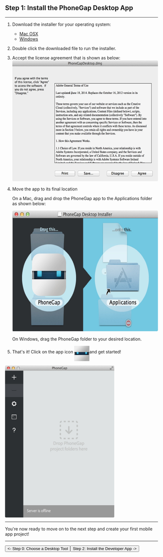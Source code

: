 <link href="../css/styles.css" rel="stylesheet">
<link href="../css/bootstrap.css" rel="stylesheet">
<div class="sidebar"></div>

## Step 1: Install the PhoneGap Desktop App
<hr>


1. Download the installer for your operating system:
    - [Mac OSX](https://github.com/phonegap/phonegap-app-desktop/releases/download/0.1.3/PhoneGapDesktop.dmg)	
    - [Windows](https://github.com/phonegap/phonegap-app-desktop/releases/download/0.1.3/PhoneGapSetup.exe)
2. Double click the downloaded file to run the installer.
3. Accept the license agreement that is shown as below:<br>
    <img src="../images/license-agreement.jpg" width="500" height="397"/>
	
4. Move the app to its final location

	On a Mac, drag and drop the PhoneGap app to the Applications folder as shown below:

     <img src="../images/drag-to-apps-folder.jpg" width="500" height="397"/>

	On Windows, drag the PhoneGap folder to your desired location.
    
5. That's it! Click on the app icon  <img src="../images/dev-app-icon.png" width="50" height="50" align="middle"/>and get started!

  <img src="../images/desktop-app-run.jpg" width="360" height="500" align="middle"/>

<hr>
You're now ready to move on to the next step and create your first mobile app project!
<hr>
<a href="install-guide.html"><button class="btn-prev"><- Step 0: Choose a Desktop Tool</button></a><a href="developer-install.html"><button class="btn-next">Step 2: Install the Developer App -></button></a>